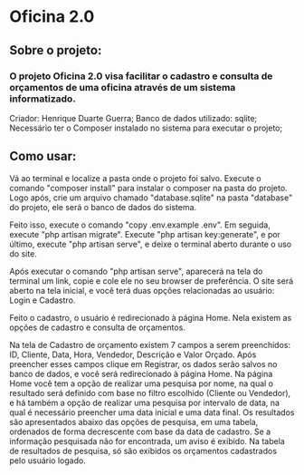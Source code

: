 <h1>Oficina 2.0</h1>

<h2>Sobre o projeto:</h2>

<h3>O projeto Oficina 2.0 visa facilitar o cadastro e consulta de orçamentos de uma oficina através de um sistema informatizado.</h3>

Criador: Henrique Duarte Guerra;
Banco de dados utilizado: sqlite;
Necessário ter o Composer instalado no sistema para executar o projeto;

<h2>Como usar:</h2>

Vá ao terminal e localize a pasta onde o projeto foi salvo.
Execute o comando "composer install" para instalar o composer na pasta do projeto. Logo após, crie um arquivo chamado "database.sqlite" na pasta "database" do projeto, ele será o banco de dados do sistema.

Feito isso, execute o comando "copy .env.example .env". Em seguida, execute "php artisan migrate". Execute "php artisan key:generate", e por último, execute "php artisan serve", e deixe o terminal aberto durante o uso do site.

Após executar o comando "php artisan serve", aparecerá na tela do terminal um link, copie e cole ele no seu browser de preferência. O site será aberto na tela inicial, e você terá duas opções relacionadas ao usuário: Login e Cadastro.

Feito o cadastro, o usuário é redirecionado à página Home. Nela existem as opções de cadastro e consulta de orçamentos.

Na tela de Cadastro de orçamento existem 7 campos a serem preenchidos: ID, Cliente, Data, Hora, Vendedor, Descrição e Valor Orçado. Após preencher esses campos clique em Registrar, os dados serão salvos no banco de dados, e você será redirecionado à página Home.
Na página Home você tem a opção de realizar uma pesquisa por nome, na qual o resultado será definido com base no filtro escolhido (Cliente ou Vendedor), e há também a opção de realizar uma pesquisa por intervalo de data, na qual é necessário preencher uma data inicial e uma data final. Os resultados são apresentados abaixo das opções de pesquisa, em uma tabela, ordenados de forma decrescente com base da data de cadastro. Se a informação pesquisada não for encontrada, um aviso é exibido. Na tabela de resultados de pesquisa, só são exibidos os orçamentos cadastrados pelo usuário logado.

